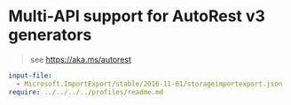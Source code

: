 # Multi-API support for AutoRest v3 generators

> see https://aka.ms/autorest

``` yaml $(enable-multi-api)
input-file:
  - Microsoft.ImportExport/stable/2016-11-01/storageimportexport.json
require: ../../../../profiles/readme.md
```
